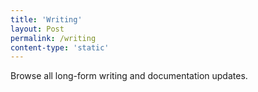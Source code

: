 ```yaml
---
title: 'Writing'
layout: Post
permalink: /writing
content-type: 'static'
---
```


Browse all long-form writing and documentation updates.
